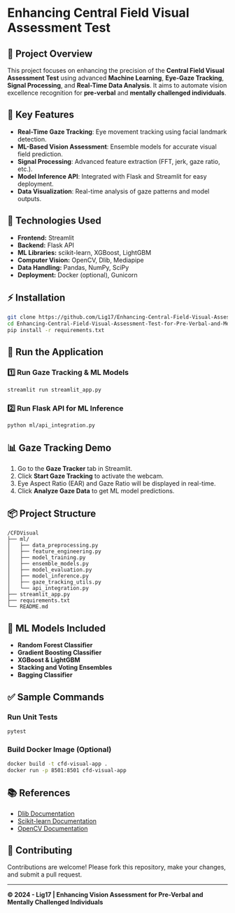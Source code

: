 # Enhancing Central Field Visual Assessment Test

## 🚀 Project Overview

This project focuses on enhancing the precision of the **Central Field Visual Assessment Test** using advanced **Machine Learning**, **Eye-Gaze Tracking**, **Signal Processing**, and **Real-Time Data Analysis**. It aims to automate vision excellence recognition for **pre-verbal** and **mentally challenged individuals**.

## 🎯 Key Features

- **Real-Time Gaze Tracking**: Eye movement tracking using facial landmark detection.
- **ML-Based Vision Assessment**: Ensemble models for accurate visual field prediction.
- **Signal Processing**: Advanced feature extraction (FFT, jerk, gaze ratio, etc.).
- **Model Inference API**: Integrated with Flask and Streamlit for easy deployment.
- **Data Visualization**: Real-time analysis of gaze patterns and model outputs.

## 🧠 Technologies Used

- **Frontend:** Streamlit
- **Backend:** Flask API
- **ML Libraries:** scikit-learn, XGBoost, LightGBM
- **Computer Vision:** OpenCV, Dlib, Mediapipe
- **Data Handling:** Pandas, NumPy, SciPy
- **Deployment:** Docker (optional), Gunicorn

## ⚡ Installation

```bash
git clone https://github.com/Lig17/Enhancing-Central-Field-Visual-Assessment-Test-for-Pre-Verbal-and-Mentally-Challenged.git
cd Enhancing-Central-Field-Visual-Assessment-Test-for-Pre-Verbal-and-Mentally-Challenged
pip install -r requirements.txt
```

## 🚀 Run the Application

### 1️⃣ **Run Gaze Tracking & ML Models**

```bash
streamlit run streamlit_app.py
```

### 2️⃣ **Run Flask API for ML Inference**

```bash
python ml/api_integration.py
```

## 📊 Gaze Tracking Demo

1. Go to the **Gaze Tracker** tab in Streamlit.
2. Click **Start Gaze Tracking** to activate the webcam.
3. Eye Aspect Ratio (EAR) and Gaze Ratio will be displayed in real-time.
4. Click **Analyze Gaze Data** to get ML model predictions.

## 📦 Project Structure

```
/CFDVisual
├── ml/
│   ├── data_preprocessing.py
│   ├── feature_engineering.py
│   ├── model_training.py
│   ├── ensemble_models.py
│   ├── model_evaluation.py
│   ├── model_inference.py
│   ├── gaze_tracking_utils.py
│   └── api_integration.py
├── streamlit_app.py
├── requirements.txt
└── README.md
```

## 🤖 ML Models Included

- **Random Forest Classifier**
- **Gradient Boosting Classifier**
- **XGBoost & LightGBM**
- **Stacking and Voting Ensembles**
- **Bagging Classifier**

## ✅ Sample Commands

### Run Unit Tests
```bash
pytest
```

### Build Docker Image (Optional)
```bash
docker build -t cfd-visual-app .
docker run -p 8501:8501 cfd-visual-app
```

## 📚 References
- [Dlib Documentation](http://dlib.net/)
- [Scikit-learn Documentation](https://scikit-learn.org/)
- [OpenCV Documentation](https://opencv.org/)

## 🤝 Contributing

Contributions are welcome! Please fork this repository, make your changes, and submit a pull request.

---

**© 2024 - Lig17 | Enhancing Vision Assessment for Pre-Verbal and Mentally Challenged Individuals**
